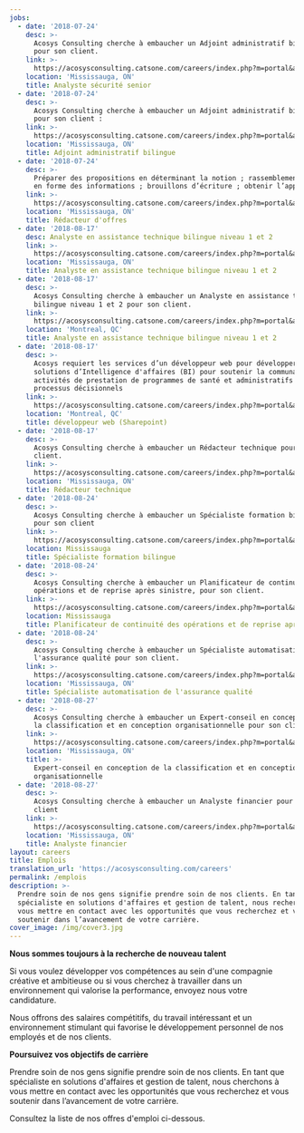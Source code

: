 ```yaml
---
jobs:
  - date: '2018-07-24'
    desc: >-
      Acosys Consulting cherche à embaucher un Adjoint administratif bilingue
      pour son client.
    link: >-
      https://acosysconsulting.catsone.com/careers/index.php?m=portal&a=details&jobOrderID=11200958
    location: 'Mississauga, ON'
    title: Analyste sécurité senior
  - date: '2018-07-24'
    desc: >-
      Acosys Consulting cherche à embaucher un Adjoint administratif bilingue
      pour son client :
    link: >-
      https://acosysconsulting.catsone.com/careers/index.php?m=portal&a=details&jobOrderID=11200955
    location: 'Mississauga, ON'
    title: Adjoint administratif bilingue
  - date: '2018-07-24'
    desc: >-
      Préparer des propositions en déterminant la notion ; rassemblement et mise
      en forme des informations ; brouillons d’écriture ; obtenir l’approbation.
    link: >-
      https://acosysconsulting.catsone.com/careers/index.php?m=portal&a=details&jobOrderID=11200823
    location: 'Mississauga, ON'
    title: Rédacteur d'offres
  - date: '2018-08-17'
    desc: Analyste en assistance technique bilingue niveau 1 et 2
    link: >-
      https://acosysconsulting.catsone.com/careers/index.php?m=portal&a=details&jobOrderID=11278160
    location: 'Mississauga, ON'
    title: Analyste en assistance technique bilingue niveau 1 et 2
  - date: '2018-08-17'
    desc: >-
      Acosys Consulting cherche à embaucher un Analyste en assistance technique
      bilingue niveau 1 et 2 pour son client.
    link: >-
      https://acosysconsulting.catsone.com/careers/index.php?m=portal&a=details&jobOrderID=11278193
    location: 'Montreal, QC'
    title: Analyste en assistance technique bilingue niveau 1 et 2
  - date: '2018-08-17'
    desc: >-
      Acosys requiert les services d’un développeur web pour développer des
      solutions d’Intelligence d'affaires (BI) pour soutenir la communauté, les
      activités de prestation de programmes de santé et administratifs  et les
      processus décisionnels
    link: >-
      https://acosysconsulting.catsone.com/careers/index.php?m=portal&a=details&jobOrderID=11278214
    location: 'Montreal, QC'
    title: développeur web (Sharepoint)
  - date: '2018-08-17'
    desc: >-
      Acosys Consulting cherche à embaucher un Rédacteur technique pour son
      client.
    link: >-
      https://acosysconsulting.catsone.com/careers/index.php?m=portal&a=details&jobOrderID=11278247
    location: 'Mississauga, ON'
    title: Rédacteur technique
  - date: '2018-08-24'
    desc: >-
      Acosys Consulting cherche à embaucher un Spécialiste formation bilingue
      pour son client
    link: >-
      https://acosysconsulting.catsone.com/careers/index.php?m=portal&a=details&jobOrderID=11297072
    location: Mississauga
    title: Spécialiste formation bilingue
  - date: '2018-08-24'
    desc: >-
      Acosys Consulting cherche à embaucher un Planificateur de continuité des
      opérations et de reprise après sinistre, pour son client.
    link: >-
      https://acosysconsulting.catsone.com/careers/index.php?m=portal&a=details&jobOrderID=11297093
    location: Mississauga
    title: Planificateur de continuité des opérations et de reprise après sinistre
  - date: '2018-08-24'
    desc: >-
      Acosys Consulting cherche à embaucher un Spécialiste automatisation de
      l'assurance qualité pour son client.
    link: >-
      https://acosysconsulting.catsone.com/careers/index.php?m=portal&a=details&jobOrderID=11297117
    location: 'Mississauga, ON'
    title: Spécialiste automatisation de l'assurance qualité
  - date: '2018-08-27'
    desc: >-
      Acosys Consulting cherche à embaucher un Expert-conseil en conception de
      la classification et en conception organisationnelle pour son client.
    link: >-
      https://acosysconsulting.catsone.com/careers/index.php?m=portal&a=details&jobOrderID=11300831
    location: 'Mississauga, ON'
    title: >-
      Expert-conseil en conception de la classification et en conception
      organisationnelle
  - date: '2018-08-27'
    desc: >-
      Acosys Consulting cherche à embaucher un Analyste financier pour son
      client
    link: >-
      https://acosysconsulting.catsone.com/careers/index.php?m=portal&a=details&jobOrderID=11300822
    location: 'Mississauga, ON'
    title: Analyste financier
layout: careers
title: Emplois
translation_url: 'https://acosysconsulting.com/careers'
permalink: /emplois
description: >-
  Prendre soin de nos gens signifie prendre soin de nos clients. En tant que
  spécialiste en solutions d'affaires et gestion de talent, nous recherchons à
  vous mettre en contact avec les opportunités que vous recherchez et vous
  soutenir dans l’avancement de votre carrière.
cover_image: /img/cover3.jpg
---
```

**Nous sommes toujours à la recherche de nouveau talent**

Si vous voulez développer vos compétences au sein d'une compagnie créative et ambitieuse ou si vous cherchez à travailler dans un environnement qui valorise la performance, envoyez nous votre candidature.

Nous offrons des salaires compétitifs, du travail intéressant et un environnement stimulant qui favorise le développement personnel de nos employés et de nos clients.

**Poursuivez vos objectifs de carrière**

Prendre soin de nos gens signifie prendre soin de nos clients. En tant que spécialiste en solutions d'affaires et gestion de talent, nous cherchons à vous mettre en contact avec les opportunités que vous recherchez et vous soutenir dans l’avancement de votre carrière.

Consultez la liste de nos offres d'emploi ci-dessous.
